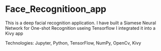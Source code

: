 # Face_Recognitioon_app


This is  a deep facial recognition application.
I have built a Siamese Neural Network for One-shot Recognition useing Tensorflow
I integrated it into a Kivy app 


Technologies: Jupyter, Python, TensorFlow, NumPy, OpenCv, Kivy
